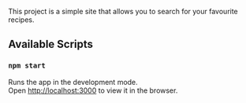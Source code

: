 This project is a simple site that allows you to search for your favourite recipes.

## Available Scripts

### `npm start`

Runs the app in the development mode.<br />
Open [http://localhost:3000](http://localhost:3000) to view it in the browser.

